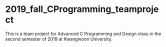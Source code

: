 # 2019_fall_CProgramming_teamproject

This is a team project for Advanced C Programming and Design class in the second semester of 2019 at Kwangwoon University.
